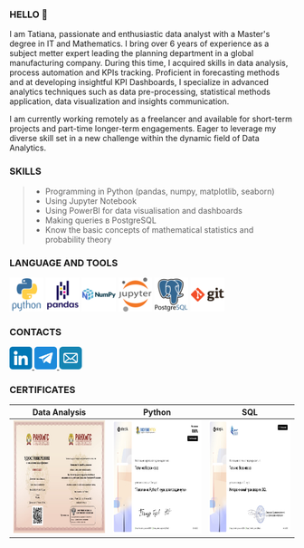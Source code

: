### HELLO :wave:
I am Tatiana, passionate and enthusiastic data analyst with a Master's degree in IT and Mathematics. I bring over 6 years of experience as a subject metter expert leading the planning department in a global manufacturing company. During this time, I acquired skills in data analysis, process automation and KPIs tracking. Proficient in forecasting methods and at developing insightful KPI Dashboards, I specialize in advanced analytics techniques such as data pre-processing, statistical methods application, data visualization and insights communication.

I am currently working remotely as a freelancer and available for short-term projects and part-time longer-term engagements. Eager to leverage my diverse skill set in a new challenge within the dynamic field of Data Analytics.

### SKILLS

> * Programming in Python (pandas, numpy, matplotlib, seaborn)
> * Using Jupyter Notebook
> * Using PowerBI for data visualisation and dashboards
> * Making queries в PostgreSQL
> * Know the basic concepts of mathematical statistics and probability theory

### LANGUAGE AND TOOLS

<img src="icons/python-original-wordmark.svg" width="60" height="60"> <img src="icons/pandas-original-wordmark.svg" width="60" height="60"> <img src="icons/numpy-original-wordmark.svg" width="60" height="60"> <img src="icons/jupyter-original-wordmark.svg" width="60" height="60"> <img src="icons/postgresql-original-wordmark.svg" width="60" height="60"> <img src="icons/git-original-wordmark.svg" width="60" height="60">
          
### CONTACTS

<a href="https://www.linkedin.com/in/tatianavoronkova" target="_blank">
  <img src="icons/linkedin.png" width="40" height="40">
</a>
<a href="https://t.me/t_n_ya" target="_blank">
  <img src="icons/telegram.png" width="40" height="40">
</a>
<a href="mailto:voronkova.cv@gmail.com" target="_blank">
  <img src="icons/mail-blue 512.png" width="40" height="40">
</a>

### CERTIFICATES
|Data Analysis|Python|SQL|
|------|------|------|
|<img src="icons/data-analysis-ranepa.jpg" width="300" height="200"> | <img src="icons/stepik-certificate-python-advanced.jpg" width="300" height="200">|<img src="icons/stepik-certificate-sql.jpg" width="300" height="200">|
